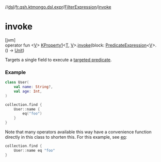 //[dsl](../../../index.md)/[fr.qsh.ktmongo.dsl.expr](../index.md)/[FilterExpression](index.md)/[invoke](invoke.md)

# invoke

[jvm]\
operator fun &lt;[V](invoke.md)&gt; [KProperty1](https://kotlinlang.org/api/latest/jvm/stdlib/kotlin.reflect/-k-property1/index.html)&lt;[T](index.md), [V](invoke.md)&gt;.[invoke](invoke.md)(block: [PredicateExpression](../-predicate-expression/index.md)&lt;[V](invoke.md)&gt;.() -&gt; [Unit](https://kotlinlang.org/api/latest/jvm/stdlib/kotlin/-unit/index.html))

Targets a single field to execute a [targeted predicate](../-predicate-expression/index.md).

### Example

```kotlin
class User(
    val name: String?,
    val age: Int,
)

collection.find {
    User::name {
        eq("foo")
    }
}
```

Note that many operators available this way have a convenience function directly in this class to shorten this. For this example, see [eq](eq.md):

```kotlin
collection.find {
    User::name eq "foo"
}
```
